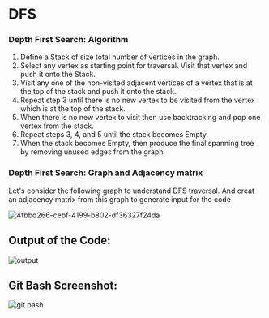 # DFS 

### Depth First Search: Algorithm
<ol>
  <li>Define a Stack of size total number of vertices in the graph.</li>
  <li>Select any vertex as starting point for traversal. Visit that vertex and push it
onto the Stack.</li>
  <li>Visit any one of the non-visited adjacent vertices of a vertex that is at the top
of the stack and push it onto the stack.</li>
  <li>Repeat step 3 until there is no new vertex to be visited from the vertex
which is at the top of the stack.</li>
  <li>When there is no new vertex to visit then use backtracking and pop one
vertex from the stack.</li>
  <li>Repeat steps 3, 4, and 5 until the stack becomes Empty.</li>
  <li>When the stack becomes Empty, then produce the final spanning tree by
removing unused edges from the graph</li>
</ol>

### Depth First Search: Graph and Adjacency matrix

Let's consider the following graph to understand DFS traversal. And creat an adjacency matrix from this graph to generate input for the code

![4fbbd266-cebf-4199-b802-df36327f24da](https://github.com/Maya0not/Assignment/assets/168619673/e681043b-46a0-4932-8f77-dc905ca35e0f)

## Output of the Code:
![output](https://github.com/Maya0not/Assignment/assets/168619673/f9e2a975-e1e6-42bc-84c5-e1621547984c)

## Git Bash Screenshot:
![git bash](https://github.com/Maya0not/Assignment/assets/168619673/f77f7c6c-6792-4a07-9abe-4914759a81d0)

